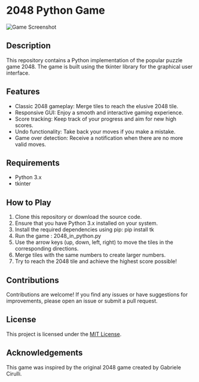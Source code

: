# 2048 Python Game

![Game Screenshot](game_screenshot.png)

## Description
This repository contains a Python implementation of the popular puzzle game 2048. The game is built using the tkinter library for the graphical user interface.

## Features
- Classic 2048 gameplay: Merge tiles to reach the elusive 2048 tile.
- Responsive GUI: Enjoy a smooth and interactive gaming experience.
- Score tracking: Keep track of your progress and aim for new high scores.
- Undo functionality: Take back your moves if you make a mistake.
- Game over detection: Receive a notification when there are no more valid moves.

## Requirements
- Python 3.x
- tkinter

## How to Play
1. Clone this repository or download the source code.
2. Ensure that you have Python 3.x installed on your system.
3. Install the required dependencies using pip: pip install tk
4. Run the game : 2048_in_python.py
5. Use the arrow keys (up, down, left, right) to move the tiles in the corresponding directions.
6. Merge tiles with the same numbers to create larger numbers.
7. Try to reach the 2048 tile and achieve the highest score possible!

## Contributions
Contributions are welcome! If you find any issues or have suggestions for improvements, please open an issue or submit a pull request.

## License
This project is licensed under the [MIT License](LICENSE).

## Acknowledgements
This game was inspired by the original 2048 game created by Gabriele Cirulli.



